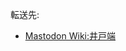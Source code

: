 <div>

転送先:

-   [Mastodon Wiki:井戸端](/Mastodon_Wiki:%E4%BA%95%E6%88%B8%E7%AB%AF "Mastodon Wiki:井戸端 (存在しないページ)")

</div>

<div>

</div>
